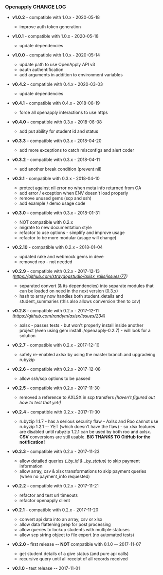 ### Openapply CHANGE LOG

* **v1.0.2** - compatible with 1.0.x - 2020-05-18
  - improve auth token generation

* **v1.0.1** - compatible with 1.0.x - 2020-05-18
  - update dependencies

* **v1.0.0** - compatible with 1.0.x - 2020-05-14
  - update path to use OpenApply API v3
  - oauth authentification
  - add arguments in addition to environment variables

* **v0.4.2** - compatible with 0.4.x - 2020-03-03
  - update dependencies

* **v0.4.1** - compatible with 0.4.x - 2018-06-19
  - force all openapply interactions to use https

* **v0.4.0** - compatible with 0.3.x - 2018-06-08
  - add put ability for student id and status

* **v0.3.3** - compatible with 0.3.x - 2018-04-20
  - add more exceptions to catch misconfigs and alert coder

* **v0.3.2** - compatible with 0.3.x - 2018-04-11
  - add another break condition (prevent nil)

* **v0.3.1** - compatible with 0.3.x - 2018-04-10
  - protect against nil error no when meta info returned from OA
  - add error / exception when ENV doesn't load properly
  - remove unused gems (scp and ssh)
  - add example / demo usage code

* **v0.3.0** - compatible with 0.3.x - 2018-01-31
  - NOT compatible with 0.2.x
  - migrate to new documentation style
  - refactor to use options - simplify and improve usage
  - refactor to be more modular (usage will change)

* **v0.2.10** - compatible with 0.2.x - 2018-01-04
  - updated rake and webmock gems in deve
  - removed roo - not needed

* **v0.2.9** - compatible with 0.2.x - 2017-12-13 *(https://github.com/straydogstudio/axlsx_rails/issues/77)*
    - separated convert (& its dependencies) into separate modules that can be loaded on need in the next version (0.3.x)
    - hash to array now handles both student_details and student_summaries (this also allows conversion then to csv)

* **v0.2.8** - compatible with 0.2.x - 2017-12-11 *(https://github.com/randym/axlsx/issues/234)*
  - axlsx - passes tests - but won't properly install inside another project (even using gem install ./openapply-0.2.7) - will look for a solution

* **v0.2.7** - compatible with 0.2.x - 2017-12-10
  - safely re-enabled axlsx by using the master branch and upgradeing rubyzip

* **v0.2.6** - compatible with 0.2.x - 2017-12-08
  - allow ssh/scp options to be passed

* **v0.2.5** - compatible with 0.2.x - 2017-11-30
  - removed a reference to AXLSX in scp transfers *(haven't figured out how to test that yet!)*

* **v0.2.4** - compatible with 0.2.x - 2017-11-30
  - rubyzip 1.1.7 - has a serious security flaw - Axlsx and Roo cannot use rubyzip 1.2.1 -- YET (which doesn't have the flaw) - so xlsx features are disabled until rubyzip 1.2.1 can be used by both roo and axlsx.  **CSV** conversions are still usable.  **BIG THANKS TO GitHub for the notification!**

* **v0.2.3** - compatible with 0.2.x - 2017-11-23
  - allow detailed queries *(_by_id & _by_status)* to skip payment information
  - allow array, csv & xlsx transformations to skip payment queries (when no payment_info requested)

* **v0.2.2** - compatible with 0.2.x - 2017-11-21
  - refactor and test url timeouts
  - refactor openapply client

* **v0.2.1** - compatible with 0.2.x - 2017-11-20
  - convert api data into an array, csv or xlsx
  - allow data flattening prep for post processing
  - allow queries to lookup students with multiple statuses
  - allow scp string object to file export (no automated tests)

* **v0.2.0** - first release -- **NOT** compatible with 0.1.0 -- 2017-11-07
  - get student details of a give status (and pure api calls)
  - recursive query until all receipt of all records received

* **v0.1.0** - test release -- 2017-11-01
